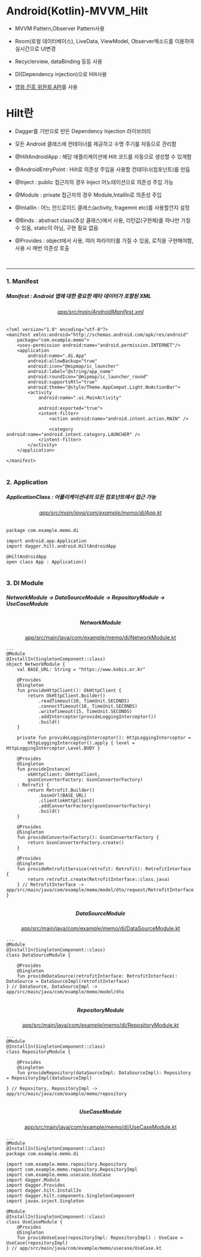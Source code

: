 # Android(Kotlin)-MVVM_Hilt

 - MVVM Pattern,Observer Pattern사용<br>
 
 - Room(로컬 데이터베이스), LiveData, ViewModel, Observer메소드를 이용하여 실시간으로 UI변경<br>
 
 - Recyclerview, dataBinding 등등 사용<br>
 
 - DI(Dependency injection)으로 Hilt사용
 
 - <a href ="https://www.kobis.or.kr/kobisopenapi/homepg/main/main.do">영화 진흥 위원회 API</a>를 사용
 
# Hilt란

 - Dagger를 기반으로 만든 Dependency Injection 라이브러리<br>
 
 - 모든 Android 클래스에 컨테이너를 제공하고 수명 주기를 자동으로 관리함<br>
 
 - @HiltAndroidApp : 해당 애플리케이션에 Hilt 코드를 자동으로 생성할 수 있게함

 - @AndroidEntryPoint : Hilt로 의존성 주입을 사용할 컨테이너(컴포넌트)를 만듬 

 - @Inject : public 접근자의 경우 Inject 어노테이션으로 의존성 주입 가능

 - @Module : private 접근자의 경우 Module,IntallIn로 의존성 주입

 - @IntallIn : 어느 안드로이드 클래스(activity, fragemnt etc)를 사용할건지 설정

 - @Binds : abstract class(추상 클래스)에서 사용, 리턴값(구현체)를 하나만 가질 수 있음, static이 아님, 구현 필요 없음

 - @Provides : object에서 사용, 여러 파라미터를 가질 수 있음, 로직을 구현해야함, 사용 시 매번 의존성 호출

<br>
<hr>

<h3>1. Manifest</h3>

<h5>Manifest : Android 앱에 대한 중요한 메타 데이터가 포함된 XML</h5>

<div align="center">
 <h6>
  <a href="app/src/main/AndroidManifest.xml">
   app/src/main/AndroidManifest.xml
  </a>
 </h6>
</div>

```
<?xml version="1.0" encoding="utf-8"?>
<manifest xmlns:android="http://schemas.android.com/apk/res/android"
    package="com.example.memo">
    <uses-permission android:name="android.permission.INTERNET"/>
    <application
        android:name=".di.App"
        android:allowBackup="true"
        android:icon="@mipmap/ic_launcher"
        android:label="@string/app_name"
        android:roundIcon="@mipmap/ic_launcher_round"
        android:supportsRtl="true"
        android:theme="@style/Theme.AppCompat.Light.NoActionBar">
        <activity
            android:name=".ui.MainActivity"

            android:exported="true">
            <intent-filter>
                <action android:name="android.intent.action.MAIN" />

                <category android:name="android.intent.category.LAUNCHER" />
            </intent-filter>
        </activity>
    </application>

</manifest>
```

#

<h3>2. Application</h3>

<h5>ApplicationClass : 어플리케이션내의 모든 컴포넌트에서 접근 가능</h5>

<div align="center">
 <h6>
  <a href="app/src/main/java/com/example/memo/di/App.kt">
   app/src/main/java/com/example/memo/di/App.kt
  </a>
 </div>

```
package com.example.memo.di

import android.app.Application
import dagger.hilt.android.HiltAndroidApp

@HiltAndroidApp
open class App : Application()
```

#

<h3>3. DI Module</h3>

<h5>NetworkModule → DataSourceModule → RepositoryModule → UseCaseModule </h5>

<div align="center">
 <h6>
  <h5>
   NetworkModule
  </h5>
  <a href="app/src/main/java/com/example/memo/di/NetworkModule.kt">
   app/src/main/java/com/example/memo/di/NetworkModule.kt
  </a>
 </div>

```
...
@Module
@InstallIn(SingletonComponent::class)
object NetworkModule {
    val BASE_URL: String = "https://www.kobis.or.kr"

    @Provides
    @Singleton
    fun provideHttpClient(): OkHttpClient {
        return OkHttpClient.Builder()
            .readTimeout(10, TimeUnit.SECONDS)
            .connectTimeout(10, TimeUnit.SECONDS)
            .writeTimeout(15, TimeUnit.SECONDS)
            .addInterceptor(provideLoggingInterceptor())
            .build()
    }

    private fun provideLoggingInterceptor(): HttpLoggingInterceptor =
        HttpLoggingInterceptor().apply { level = HttpLoggingInterceptor.Level.BODY }

    @Provides
    @Singleton
    fun provideInstance(
        okHttpClient: OkHttpClient,
        gsonConverterFactory: GsonConverterFactory)
    : Retrofit {
        return Retrofit.Builder()
            .baseUrl(BASE_URL)
            .client(okHttpClient)
            .addConverterFactory(gsonConverterFactory)
            .build()
    }

    @Provides
    @Singleton
    fun provideConverterFactory(): GsonConverterFactory {
        return GsonConverterFactory.create()
    }

    @Provides
    @Singleton
    fun provideRetrofitService(retrofit: Retrofit): RetrofitInterface {
        return retrofit.create(RetrofitInterface::class.java)
    } // RetrofitInterface -> app/src/main/java/com/example/memo/model/dto/request/RetrofitInterface.kt
}
```

<div align="center">
 <h6>
  <h5>
   DataSourceModule
  </h5>
  <a href="app/src/main/java/com/example/memo/di/DataSourceModule.kt">
   app/src/main/java/com/example/memo/di/DataSourceModule.kt
  </a>
 </div>

```
...
@Module
@InstallIn(SingletonComponent::class)
class DataSourceModule {

    @Provides
    @Singleton
    fun provideDataSource(retrofitInterface: RetrofitInterface): DataSource = DataSourceImpl(retrofitInterface)
} // DataSource, DataSourceImpl -> app/src/main/java/com/example/memo/model/dto
```

<div align="center">
 <h6>
  <h5>
   RepositoryModule
  </h5>
  <a href="app/src/main/java/com/example/memo/di/RepositoryModule.kt">
   app/src/main/java/com/example/memo/di/RepositoryModule.kt
  </a>
 </div>

```
...
@Module
@InstallIn(SingletonComponent::class)
class RepositoryModule {

    @Provides
    @Singleton
    fun provideRepository(dataSourceImpl: DataSourceImpl): Repository = RepositoryImpl(dataSourceImpl)
    
} // Repository, RepositoryImpl -> app/src/main/java/com/example/memo/repository
```

<div align="center">
 <h6>
  <h5>
   UseCaseModule
  </h5>
  <a href="app/src/main/java/com/example/memo/di/UseCaseModule.kt">
   app/src/main/java/com/example/memo/di/UseCaseModule.kt
  </a>
 </div>

```
...
@Module
@InstallIn(SingletonComponent::class)
package com.example.memo.di

import com.example.memo.repository.Repository
import com.example.memo.repository.RepositoryImpl
import com.example.memo.usecase.UseCase
import dagger.Module
import dagger.Provides
import dagger.hilt.InstallIn
import dagger.hilt.components.SingletonComponent
import javax.inject.Singleton

@Module
@InstallIn(SingletonComponent::class)
class UseCaseModule {
    @Provides
    @Singleton
    fun provideUseCase(repositoryImpl: RepositoryImpl) : UseCase = UseCase(repositoryImpl)
} // app/src/main/java/com/example/memo/usecase/UseCase.kt
```
